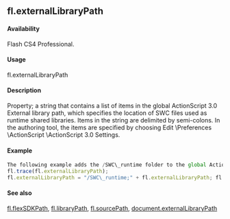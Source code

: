 ## fl.externalLibraryPath

#### Availability

Flash CS4 Professional.

#### Usage

fl.externalLibraryPath

#### Description

Property; a string that contains a list of items in the global ActionScript 3.0 External library path, which specifies the location of SWC files used as runtime shared libraries. Items in the string are delimited by semi-colons. In the authoring tool, the items are specified by choosing Edit \Preferences \ActionScript \ActionScript 3.0 Settings.

#### Example

```javascript
The following example adds the /SWC\_runtime folder to the global ActionScript 3.0 External library path:
fl.trace(fl.externalLibraryPath);
fl.externalLibraryPath = "/SWC\_runtime;" + fl.externalLibraryPath; fl.trace(fl.externalLibraryPath);

```
#### See also

[fl.flexSDKPath](#!wielmic/developers-animatesdk-docs/test/flash_object_(fl)/fl29.md), [fl.libraryPath](#!wielmic/developers-animatesdk-docs/test/flash_object_(fl)/fl39.md), [fl.sourcePath](#!wielmic/developers-animatesdk-docs/test/flash_object_(fl)/fl72.md), [document.externalLibraryPath](#!wielmic/developers-animatesdk-docs/test/Document_object/docume69.md)
